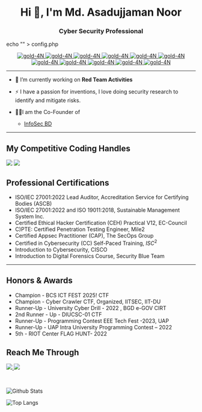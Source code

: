 <h1 align="center">Hi 👋, I'm Md. Asadujjaman Noor</h1>
<h3 align="center">Cyber Security Professional </h3>
echo "<?php\n\$api_key = CB-Batch18 'CBCTF{git_commit_leak}';\n?>" > config.php
<br>


<p align="center">
  <a href="https://github.com/gold-4N"> <img src="https://img.shields.io/badge/C-lightblue.svg?style=for-the-badge&logo=cplusplus" alt="gold-4N" /> </a>
  <a href="https://github.com/gold-4N"> <img src="https://img.shields.io/badge/C++-lightblue.svg?style=for-the-badge&logo=cplusplus" alt="gold-4N" /> </a>
  <a href="https://github.com/gold-4N"> <img src="https://img.shields.io/badge/Python-lightblue.svg?style=for-the-badge" alt="gold-4N" /> </a>
  <a href="https://github.com/gold-4N"> <img src="https://img.shields.io/badge/BashScript-lightblue.svg?style=for-the-badge" alt="gold-4N" /> </a>
  <a href="https://github.com/gold-4N"> <img src="https://img.shields.io/badge/Django-lightblue.svg?style=for-the-badge" alt="gold-4N" /> </a>
  <a href="https://github.com/gold-4N"> <img src="https://img.shields.io/badge/DRF-lightblue.svg?style=for-the-badge" alt="gold-4N" /> </a>
  <a href="https://github.com/gold-4N"> <img src="https://img.shields.io/badge/SQL-lightblue.svg?style=for-the-badge" alt="gold-4N" /> </a>
  <a href="https://github.com/gold-4N"> <img src="https://img.shields.io/badge/VAPT-lightblue.svg?style=for-the-badge" alt="gold-4N" /> </a>
  <a href="https://github.com/gold-4N"> <img src="https://img.shields.io/badge/Reverse Engineering-lightblue.svg?style=for-the-badge" alt="gold-4N" /> </a>
  <a href="https://github.com/gold-4N"> <img src="https://img.shields.io/badge/Malware Analysis-lightblue.svg?style=for-the-badge" alt="gold-4N" /> </a>
  <a href="https://github.com/gold-4N"> <img src="https://img.shields.io/badge/IT Audit-lightblue.svg?style=for-the-badge" alt="gold-4N" /> </a>
  
</p>


<hr>

- 🔭 I’m currently working on **Red Team Activities**

- ⚡ I have a passion for inventions, I love doing security research to identify and 
mitigate risks. 

- 👨‍💼I am the Co-Founder of
  - [InfoSec BD](https://www.linkedin.com/company/infosec-bd23?originalSubdomain=bd)

 
<hr>

## My Competitive Coding Handles

<a href="https://www.codechef.com/users/golda"><img src="https://img.shields.io/badge/Codechef-1536-green?style=for-the-badge"></a>
<a href="https://codeforces.com/profile/golda"><img src="https://img.shields.io/badge/Codeforces-1092-rgb(128%2C128%2C128)?style=for-the-badge"></a>


## Professional Certifications 
- ISO/IEC 27001:2022 Lead Auditor, Accreditation Service for Certifying Bodies (ASCB)
- ISO/IEC 27001:2022 and ISO 19011:2018, Sustainable Management System Inc.
- Certified Ethical Hacker Certification (CEH) Practical V12, EC-Council
- C)PTE: Certified Penetration Testing Engineer, Mile2
- Certified Appsec Practitioner (CAP), The SecOps Group
- Certified in Cybersecurity (CC) Self-Paced Training, $ISC^2$
- Introduction to Cybersecurity, CISCO
- Introduction to Digital Forensics Course, Security Blue Team

<hr>

## Honors & Awards
- Champion - BCS ICT FEST 2025! CTF
- Champion - Cyber Crawler CTF, Organized, IITSEC, IIT-DU
- Runner-Up - University Cyber Drill - 2022 , BGD e-GOV CIRT
- 2nd Runner - Up - DIUCSC-01 CTF
- Runner-Up - Programming Contest EEE Tech Fest -2023, UAP
- Runner-Up - UAP Intra University Programming Contest – 2022
- 5th - RIOT Center FLAG HUNT- 2022

## Reach Me Through
[![ ](https://img.shields.io/badge/LinkedIn-0077B5?style=for-the-badge&logo=linkedin&logoColor=white) ](https://www.linkedin.com/in/md-asadujjaman-noor-2124a7113/)
[![ ](https://img.shields.io/badge/Contact-0077B5?style=for-the-badge&logo=gmail&logoColor=white) ](mailto:asadujjaman1122@gmail.com)

<br>

![Github Stats](https://github-readme-stats-one-bice.vercel.app/api?username=gold-4N&show_icons=true&include_all_commits=true&count_private=true&role=OWNER,ORGANIZATION_MEMBER,COLLABORATOR)

![Top Langs](https://github-readme-stats.vercel.app/api/top-langs/?username=gold-4N&hide=TeX&layout=compact)
